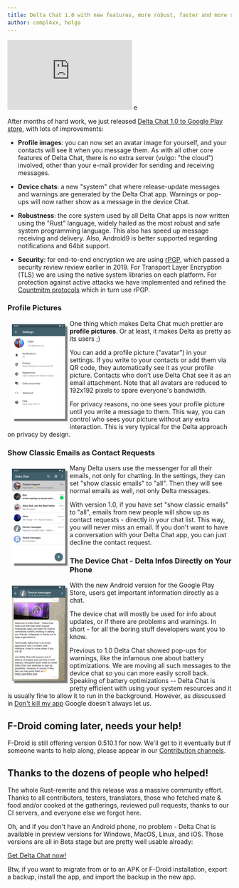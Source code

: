 ```yaml
---
title: Delta Chat 1.0 with new features, more robust, faster and more secure 
author: compl4xx, holga
---
```


<iframe width="280" height="157" src="https://www.youtube.com/embed/yPEjYpE_kvc" frameborder="0" allow="accelerometer; autoplay; encrypted-media; gyroscope; picture-in-picture" allowfullscreen></iframe>
e


After months of hard work, we just released [Delta Chat 1.0 to Google Play store](https://play.google.com/store/apps/details?id=chat.delta), with lots of improvements: 

- **Profile images**: you can now set an avatar image for yourself, and your
  contacts will see it when you message them. As with all other core 
  features of Delta Chat, there is no extra server (vulgo: "the cloud") 
  involved, other than your e-mail provider for sending and receiving messages. 

- **Device chats**: a new "system" chat where release-update messages and warnings
  are generated by the Delta Chat app. Warnings or pop-ups will now rather
  show as a message in the device Chat.

- **Robustness**: the core system used by all Delta Chat apps is now written
  using the "Rust" language, widely hailed as the most robust and safe 
  system programming language. This also has speed up message receiving
  and delivery. Also, Android9 is better supported regarding notifications 
  and 64bit support.

- **Security**: for end-to-end encryption we are using 
  [rPGP](https://github.com/rpgp/rpgp), which passed 
  a security review review earlier in 2019. For Transport 
  Layer Encryption (TLS) we are using the native system libraries
  on each platform. For protection against active attacks we 
  have implemented and refined the [Countmitm protocols](https://countermitm.readthedocs.io/en/latest/new.html)
  which in turn use rPGP. 

### Profile Pictures

<img src="../assets/blog/screenshots/2019-12-17-delta-chat-google-play-release-settings-light.png" width="120" 
style="float: left; margin: 10px;display: block;box-shadow: 5px 5px 2px #777;" /> 

One thing which makes Delta Chat much prettier are **profile pictures**. Or at
least, it makes Delta as pretty as its users ;)

You can add a profile picture ("avatar") in your settings. If you write to your contacts
or add them via QR code, they automatically see it as your profile picture.
Contacts who don’t use Delta Chat see it as an email attachment. Note that
all avatars are reduced to 192x192 pixels to spare everyone's bandwidth. 

For privacy reasons, no one sees your profile picture until you write a message
to them. This way, you can control who sees your picture without any extra
interaction. This is very typical for the Delta approach on privacy by design.

### Show Classic Emails as Contact Requests

<img src="../assets/blog/screenshots/2019-12-17-delta-chat-google-play-release-chat-list-light.png" width="120" 
style="float: left; margin: 10px;display: block;box-shadow: 5px 5px 2px #777;" /> 

Many Delta users use the messenger for all their emails, not only for chatting.
In the settings, they can set "show classic emails" to "all". Then they will
see normal emails as well, not only Delta messages.

With version 1.0, if you have set "show classic emails" to "all", emails from
new people will show up as contact requests - directly in your chat list. This
way, you will never miss an email. If you don't want to have a conversation
with your Delta Chat app, you can just decline the contact request.

### The Device Chat - Delta Infos Directly on Your Phone

<img src="../assets/blog/screenshots/2019-12-17-delta-chat-google-play-release-device-chat-light.png" width="120" style="float: left; margin: 10px;display: block;box-shadow: 5px 5px 2px #777;" /> 

With the new Android version for the Google Play Store, users get important
information directly as a chat.

The device chat will mostly be used for info about updates, or if there are
problems and warnings. In short - for all the boring stuff developers want 
you to know.

Previous to 1.0 Delta Chat showed pop-ups for warnings, like the infamous
one about battery optimizations.  We are moving all such messages to the
device chat so you can more easily scroll back. Speaking of battery optimizations --
Delta Chat is pretty efficient with using your system resources and it is 
usually fine to allow it to run in the background. However, as disscussed 
in [Don't kill my app](https://dontkillmyapp.com/) Google doesn't always let us. 


## F-Droid coming later, needs your help! 

F-Droid is still offering version 0.510.1 for now. We'll get to it 
eventually but if someone wants to help along, please appear 
in our [Contribution channels](https://delta.chat/en/contribute).

## Thanks to the dozens of people who helped! 

The whole Rust-rewrite and this release was a massive community effort.  
Thanks to all contributors, testers, translators, those who fetched mate & food
and/or cooked at the gatherings, reviewed pull requests, thanks to our
CI servers, and everyone else we forgot here.

Oh, and if you don't have an Android phone, no problem - Delta Chat is available
in preview versions for Windows, MacOS, Linux, and iOS. Those versions 
are all in Beta stage but are pretty well usable already: 

[Get Delta Chat now!](https://get.delta.chat)

Btw, if you want to migrate from or to an APK or F-Droid installation, export a backup, 
install the app, and import the backup in the new app.

